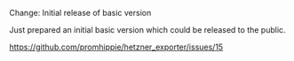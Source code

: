 Change: Initial release of basic version

Just prepared an initial basic version which could be released to the public.

https://github.com/promhippie/hetzner_exporter/issues/15
